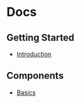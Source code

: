 # Docs

## Getting Started

- [Introduction](introduction/index.md)

## Components

- [Basics](components/basics)
